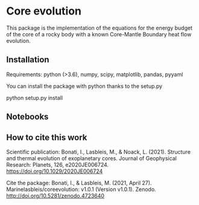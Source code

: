 # Core evolution

This package is the implementation of the equations for the energy budget of the core of a rocky body with a known Core-Mantle Boundary heat flow evolution. 


## Installation

Requirements: python (>3.6), numpy, scipy, matplotlib, pandas, pyyaml

You can install the package with python thanks to the setup.py

python setup.py install


## Notebooks


## How to cite this work

Scientific publication: Bonati, I., Lasbleis, M., & Noack, L. (2021). Structure and thermal evolution of exoplanetary cores. Journal of Geophysical Research: Planets, 126, e2020JE006724. https://doi.org/10.1029/2020JE006724

Cite the package: Bonati, I., & Lasbleis, M. (2021, April 27). Marinelasbleis/coreevolution: v1.0.1 (Version v1.0.1). Zenodo. http://doi.org/10.5281/zenodo.4723640


